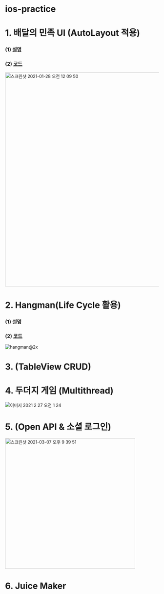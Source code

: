 
# ios-practice


# 1. 배달의 민족 UI (AutoLayout 적용)
### (1) [설명]()
### (2) [코드](https://github.com/CJMIN/ios-practice/tree/main/Assignment_01)
<img width="698" alt="스크린샷 2021-01-28 오전 12 09 50" src="https://user-images.githubusercontent.com/46758264/106011132-83d99800-60fd-11eb-9d75-cdd893f11891.png">

# 2. Hangman(Life Cycle 활용)
### (1) [설명]()
### (2) [코드](https://github.com/CJMIN/ios-practice/tree/main/Hangman)
![hangman@2x](https://user-images.githubusercontent.com/46758264/107516881-5fe37f80-6bf0-11eb-8b90-12e7cba2bd7e.jpg)

# 3. (TableView CRUD)


# 4. 두더지 게임 (Multithread)

![이미지 2021  2  27  오전 1 24](https://user-images.githubusercontent.com/46758264/109326646-c9bf8280-789a-11eb-808a-a4ce69abd080.jpg)

# 5. (Open API & 소셜 로그인)


<img width="426" alt="스크린샷 2021-03-07 오후 9 39 51" src="https://user-images.githubusercontent.com/46758264/110240163-e8560580-7f8d-11eb-83c8-d22b14abad43.png">

# 6. Juice Maker
